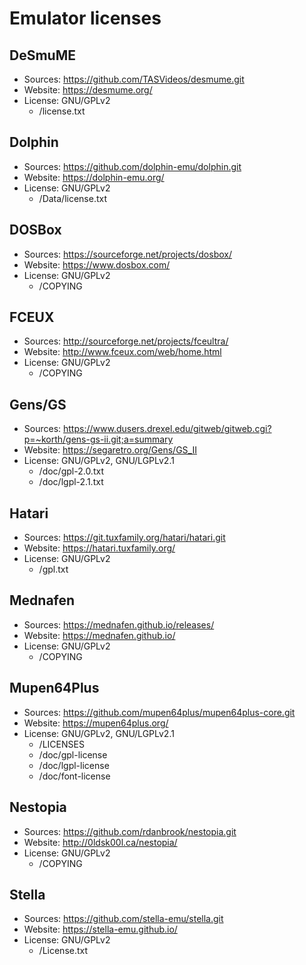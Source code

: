 Emulator licenses
=================

DeSmuME
-------

* Sources: https://github.com/TASVideos/desmume.git
* Website: https://desmume.org/
* License: GNU/GPLv2
  * <root>/license.txt

Dolphin
-------

* Sources: https://github.com/dolphin-emu/dolphin.git
* Website: https://dolphin-emu.org/
* License: GNU/GPLv2
  * <root>/Data/license.txt

DOSBox
------

* Sources: https://sourceforge.net/projects/dosbox/
* Website: https://www.dosbox.com/
* License: GNU/GPLv2
  * <root>/COPYING

FCEUX
-----

* Sources: http://sourceforge.net/projects/fceultra/
* Website: http://www.fceux.com/web/home.html
* License: GNU/GPLv2
  * <root>/COPYING

Gens/GS
-------

* Sources: https://www.dusers.drexel.edu/gitweb/gitweb.cgi?p=~korth/gens-gs-ii.git;a=summary
* Website: https://segaretro.org/Gens/GS_II
* License: GNU/GPLv2, GNU/LGPLv2.1
  * <root>/doc/gpl-2.0.txt
  * <root>/doc/lgpl-2.1.txt

Hatari
------

* Sources: https://git.tuxfamily.org/hatari/hatari.git
* Website: https://hatari.tuxfamily.org/
* License: GNU/GPLv2
  * <root>/gpl.txt

Mednafen
--------

* Sources: https://mednafen.github.io/releases/
* Website: https://mednafen.github.io/
* License: GNU/GPLv2
  * <root>/COPYING

Mupen64Plus
-----------

* Sources: https://github.com/mupen64plus/mupen64plus-core.git
* Website: https://mupen64plus.org/
* License: GNU/GPLv2, GNU/LGPLv2.1
  * <root>/LICENSES
  * <root>/doc/gpl-license
  * <root>/doc/lgpl-license
  * <root>/doc/font-license

Nestopia
--------

* Sources: https://github.com/rdanbrook/nestopia.git
* Website: http://0ldsk00l.ca/nestopia/
* License: GNU/GPLv2
  * <root>/COPYING

Stella
------

* Sources: https://github.com/stella-emu/stella.git
* Website: https://stella-emu.github.io/
* License: GNU/GPLv2
  * <root>/License.txt
